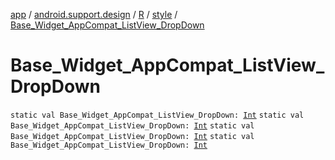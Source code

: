[app](../../../index.md) / [android.support.design](../../index.md) / [R](../index.md) / [style](index.md) / [Base_Widget_AppCompat_ListView_DropDown](.)

# Base_Widget_AppCompat_ListView_DropDown

`static val Base_Widget_AppCompat_ListView_DropDown: `[`Int`](https://kotlinlang.org/api/latest/jvm/stdlib/kotlin/-int/index.html)
`static val Base_Widget_AppCompat_ListView_DropDown: `[`Int`](https://kotlinlang.org/api/latest/jvm/stdlib/kotlin/-int/index.html)
`static val Base_Widget_AppCompat_ListView_DropDown: `[`Int`](https://kotlinlang.org/api/latest/jvm/stdlib/kotlin/-int/index.html)
`static val Base_Widget_AppCompat_ListView_DropDown: `[`Int`](https://kotlinlang.org/api/latest/jvm/stdlib/kotlin/-int/index.html)